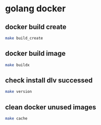 # golang docker

## docker build create

```sh
make build_create
```

## docker build image

```sh
make buildx
```

## check install dlv successed

```sh
make version
```

## clean docker unused  images

```sh
make cache
```